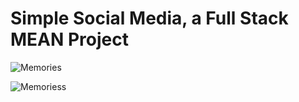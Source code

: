 # Simple Social Media, a Full Stack MEAN Project

![Memories](https://i.ibb.co/Z8Y0CJv/Screenshot-2020-10-30-at-11-10-04.png)

![Memoriess](https://ibb.co/3z71pWj)

